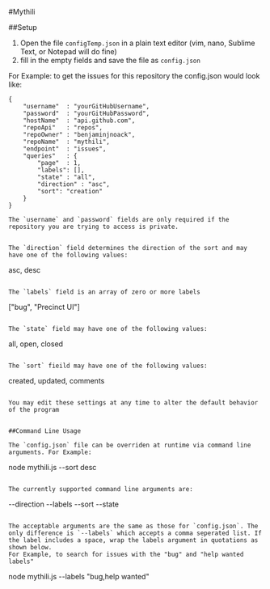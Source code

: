 #Mythili

##Setup

1. Open the file `configTemp.json` in a plain text editor (vim, nano, Sublime Text, or Notepad will do fine)
2. fill in the empty fields and save the file as `config.json`

For Example: to get the issues for this repository the config.json would look like:

```
{
	"username"	: "yourGitHubUsername",
	"password"	: "yourGitHubPassword",
	"hostName"	: "api.github.com",
	"repoApi"	: "repos",
	"repoOwner"	: "benjaminjnoack",
	"repoName" 	: "mythili",
	"endpoint"	: "issues",
	"queries"	: {
		"page"	: 1,
		"labels": [],
		"state" : "all",
		"direction" : "asc",
		"sort": "creation"
	}
}

The `username` and `password` fields are only required if the repository you are trying to access is private.


The `direction` field determines the direction of the sort and may have one of the following values:

```
asc, desc
```

The `labels` field is an array of zero or more labels

```
["bug", "Precinct UI"]
```

The `state` field may have one of the following values:

```
all, open, closed
```

The `sort` fieild may have one of the following values:
```
created, updated, comments
```

You may edit these settings at any time to alter the default behavior of the program


##Command Line Usage

The `config.json` file can be overriden at runtime via command line arguments. For Example:

```
node mythili.js --sort desc
```

The currently supported command line arguments are: 

```
--direction
--labels
--sort
--state
```

The acceptable arguments are the same as those for `config.json`. The only difference is `--labels` which accepts a comma seperated list. If the label includes a space, wrap the labels argument in quotations as shown below.
For Example, to search for issues with the "bug" and "help wanted labels"

```
node mythili.js --labels "bug,help wanted"
```